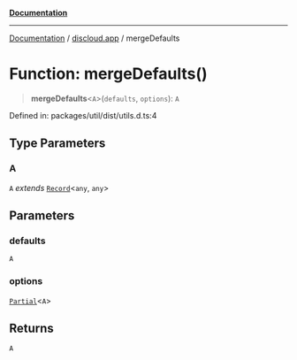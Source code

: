 [**Documentation**](../../README.md)

***

[Documentation](../../packages.md) / [discloud.app](../README.md) / mergeDefaults

# Function: mergeDefaults()

> **mergeDefaults**\<`A`\>(`defaults`, `options`): `A`

Defined in: packages/util/dist/utils.d.ts:4

## Type Parameters

### A

`A` *extends* [`Record`](https://www.typescriptlang.org/docs/handbook/utility-types.html#recordkeys-type)\<`any`, `any`\>

## Parameters

### defaults

`A`

### options

[`Partial`](https://www.typescriptlang.org/docs/handbook/utility-types.html#partialtype)\<`A`\>

## Returns

`A`
